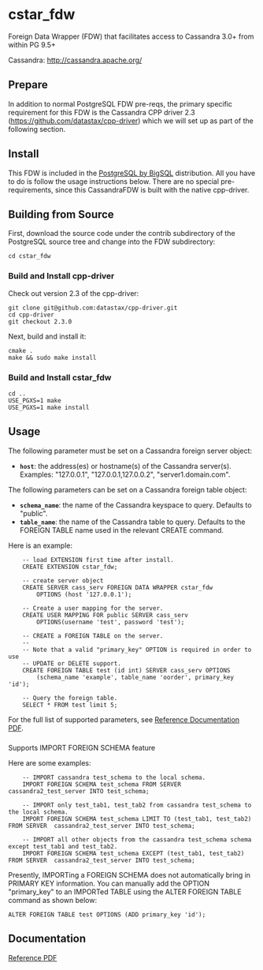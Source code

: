 cstar_fdw
=============

Foreign Data Wrapper (FDW) that facilitates access to Cassandra 3.0+
from within PG 9.5+

Cassandra: http://cassandra.apache.org/

## Prepare

In addition to normal PostgreSQL FDW pre-reqs, the primary specific
requirement for this FDW is the Cassandra CPP driver 2.3
(https://github.com/datastax/cpp-driver) which we will set up as part of
the following section.

## Install

This FDW is included in the [PostgreSQL by BigSQL](http://bigsql.org) distribution.  All you have to do is follow the usage instructions below.  There are no special pre-requirements, since this CassandraFDW is built with the native cpp-driver.

## Building from Source

First, download the source code under the contrib subdirectory of the
PostgreSQL source tree and change into the FDW subdirectory:

```
cd cstar_fdw
```

### Build and Install cpp-driver

Check out version 2.3 of the cpp-driver:

```
git clone git@github.com:datastax/cpp-driver.git
cd cpp-driver
git checkout 2.3.0
```

Next, build and install it:

```
cmake .
make && sudo make install
```

### Build and Install cstar_fdw

```
cd ..
USE_PGXS=1 make
USE_PGXS=1 make install
```

## Usage

The following parameter must be set on a Cassandra foreign server
object:

  * **`host`**: the address(es) or hostname(s) of the Cassandra server(s).
                Examples: "127.0.0.1", "127.0.0.1,127.0.0.2", "server1.domain.com".

The following parameters can be set on a Cassandra foreign table object:

  * **`schema_name`**: the name of the Cassandra keyspace to query.  Defaults to "public".
  * **`table_name`**: the name of the Cassandra table to query.  Defaults to the FOREIGN TABLE name used in the relevant CREATE command.

Here is an example:

```
	-- load EXTENSION first time after install.
	CREATE EXTENSION cstar_fdw;

	-- create server object
	CREATE SERVER cass_serv FOREIGN DATA WRAPPER cstar_fdw
		OPTIONS (host '127.0.0.1');

	-- Create a user mapping for the server.
	CREATE USER MAPPING FOR public SERVER cass_serv
		OPTIONS(username 'test', password 'test');

	-- CREATE a FOREIGN TABLE on the server.
	--
	-- Note that a valid "primary_key" OPTION is required in order to use
	-- UPDATE or DELETE support.
	CREATE FOREIGN TABLE test (id int) SERVER cass_serv OPTIONS
        (schema_name 'example', table_name 'oorder', primary_key 'id');

	-- Query the foreign table.
	SELECT * FROM test limit 5;
```

For the full list of supported parameters, see [Reference Documentation PDF](doc.pdf).

###

Supports IMPORT FOREIGN SCHEMA feature

Here are some examples:

```
	-- IMPORT cassandra test_schema to the local schema.
	IMPORT FOREIGN SCHEMA test_schema FROM SERVER cassandra2_test_server INTO test_schema;

	-- IMPORT only test_tab1, test_tab2 from cassandra test_schema to the local schema.
	IMPORT FOREIGN SCHEMA test_schema LIMIT TO (test_tab1, test_tab2) FROM SERVER  cassandra2_test_server INTO test_schema;

	-- IMPORT all other objects from the cassandra test_schema schema except test_tab1 and test_tab2.
	IMPORT FOREIGN SCHEMA test_schema EXCEPT (test_tab1, test_tab2) FROM SERVER  cassandra2_test_server INTO test_schema;
```

Presently, IMPORTing a FOREIGN SCHEMA does not automatically bring in
PRIMARY KEY information.  You can manually add the OPTION "primary_key"
to an IMPORTed TABLE using the ALTER FOREIGN TABLE command as shown
below:

```
ALTER FOREIGN TABLE test OPTIONS (ADD primary_key 'id');
```

## Documentation

[Reference PDF](doc.pdf)
